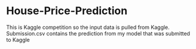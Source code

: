 # House-Price-Prediction
This is Kaggle competition so the input data is pulled from Kaggle.
Submission.csv contains the prediction from my model that was submitted to Kaggle
